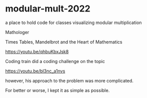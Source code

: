 # modular-mult-2022
a place to hold code for classes visualizing modular multiplication

Mathologer

Times Tables, Mandelbrot and the Heart of Mathematics

https://youtu.be/qhbuKbxJsk8


Coding train did a coding challenge on the topic

https://youtu.be/bl3nc_a1nvs

however, his approach to the problem was more complicated.

For better or worse, I kept it as simple as possible.


